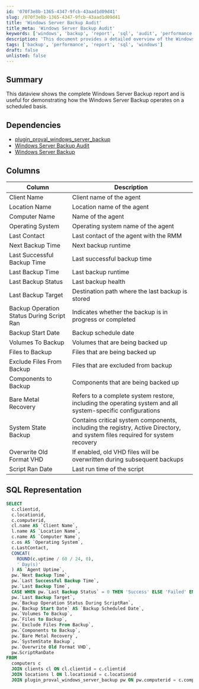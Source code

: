 ```yaml
---
id: '070f3e8b-1365-4347-9fcb-43aad1d09d41'
slug: /070f3e8b-1365-4347-9fcb-43aad1d09d41
title: 'Windows Server Backup Audit'
title_meta: 'Windows Server Backup Audit'
keywords: ['windows', 'backup', 'report', 'sql', 'audit', 'performance']
description: 'This document provides a detailed overview of the Windows Server Backup report, showcasing how backups are performed on a scheduled basis. It includes dependencies, column descriptions, and SQL representation for querying backup status and details.'
tags: ['backup', 'performance', 'report', 'sql', 'windows']
draft: false
unlisted: false
---
```


## Summary

This dataview shows the complete Windows Server Backup report and is useful for demonstrating how the Windows Server Backup operates on a scheduled basis.

## Dependencies

- [plugin_proval_windows_server_backup](/docs/02ccf50f-d283-43a0-9130-1b3e23b56180)
- [Windows Server Backup Audit](/docs/070f3e8b-1365-4347-9fcb-43aad1d09d41)
- [Windows Server Backup](/docs/5cd09bd8-bf3c-431a-8ee6-e56bff349e50)

## Columns

| Column                                      | Description                                                         |
|---------------------------------------------|---------------------------------------------------------------------|
| Client Name                                 | Client name of the agent                                           |
| Location Name                               | Location name of the agent                                         |
| Computer Name                               | Name of the agent                                                 |
| Operating System                            | Operating system name of the agent                                 |
| Last Contact                                | Last contact of the agent with the RMM                            |
| Next Backup Time                            | Next backup runtime                                               |
| Last Successful Backup Time                 | Last successful backup time                                       |
| Last Backup Time                            | Last backup runtime                                               |
| Last Backup Status                          | Last backup health                                                |
| Last Backup Target                          | Destination path where the last backup is stored                  |
| Backup Operation Status During Script Ran   | Indicates whether the backup is in progress or completed          |
| Backup Start Date                           | Backup schedule date                                              |
| Volumes To Backup                           | Volumes that are being backed up                                   |
| Files to Backup                             | Files that are being backed up                                     |
| Exclude Files From Backup                   | Files that are excluded from backup                                |
| Components to Backup                        | Components that are being backed up                                 |
| Bare Metal Recovery                         | Refers to a complete system restore, including the operating system and all system-specific configurations |
| System State Backup                         | Contains critical system components, including the registry, Active Directory, and system files required for system recovery |
| Overwrite Old Format VHD                    | If enabled, old VHD files will be overwritten during subsequent backups |
| Script Ran Date                             | Last run time of the script                                       |

## SQL Representation

```sql
SELECT 
  c.clientid, 
  c.locationid, 
  c.computerid, 
  cl.name AS `Client Name`, 
  l.name AS `Location Name`, 
  c.name AS `Computer Name`, 
  c.os AS `Operating System`, 
  c.LastContact, 
  CONCAT(
    ROUND(c.uptime / 60 / 24, 0), 
    ' Day(s)'
  ) AS `Agent Uptime`, 
  pw.`Next Backup Time`, 
  pw.`Last Successful Backup Time`, 
  pw.`Last Backup Time`, 
  CASE WHEN pw.`Last Backup Status` = 0 THEN 'Success' ELSE 'Failed' END AS `Last Backup Status`, 
  pw.`Last Backup Target`, 
  pw.`Backup Operation Status During ScriptRan`, 
  pw.`Backup Start Date` AS `Backup Scheduled Date`, 
  pw.`Volumes To Backup`, 
  pw.`Files to Backup`, 
  pw.`Exclude Files From Backup`, 
  pw.`Components to Backup`, 
  pw.`Bare Metal Recovery`, 
  pw.`SystemState Backup`, 
  pw.`Overwrite Old Format VHD`, 
  pw.ScriptRanDate 
FROM 
  computers c 
  JOIN clients cl ON cl.clientid = c.clientid 
  JOIN locations l ON l.locationid = c.locationid 
  JOIN plugin_proval_windows_server_backup pw ON pw.computerid = c.computerid
```